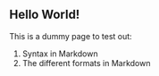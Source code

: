 
## Hello World!

This is a dummy page to test out:  
1. Syntax in Markdown
2. The different formats in Markdown
